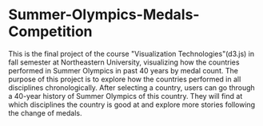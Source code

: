 # Summer-Olympics-Medals-Competition

This is the final project of the course "Visualization Technologies"(d3.js) in fall semester at Northeastern University, visualizing how the countries performed in Summer Olympics in past 40 years by medal count.
The purpose of this project is to explore how the countries performed in all disciplines chronologically. After selecting a country, users can go through a 40-year history of Summer Olympics of this country. They will find at which disciplines the country is good at and explore more stories following the change of medals.
